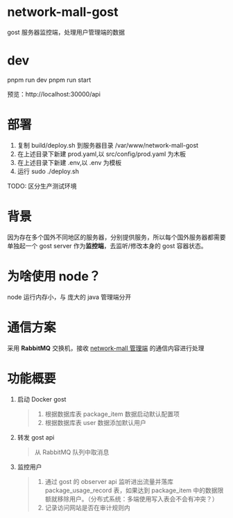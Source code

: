 # network-mall-gost
gost 服务器监控端，处理用户管理端的数据

# dev

pnpm run dev
pnpm run start

预览：http://localhost:30000/api

# 部署

1. 复制 build/deploy.sh 到服务器目录 /var/www/network-mall-gost
2. 在上述目录下新建 prod.yaml,以 src/config/prod.yaml 为木板
3. 在上述目录下新建 .env,以 .env 为模板
4. 运行 sudo ./deploy.sh 

TODO: 区分生产测试环境

# 背景

因为存在多个国外不同地区的服务器，分别提供服务，所以每个国外服务器都需要单独起一个 gost server 作为**监控端**，去监听/修改本身的 gost 容器状态。

# 为啥使用 node？

node 运行内存小，与 庞大的 java 管理端分开

# 通信方案

采用 **RabbitMQ** 交换机，接收 [network-mall 管理端](https://github.com/hasikiFire/network-mall) 的通信内容进行处理

# 功能概要

1.  启动 Docker gost

    > 1. 根据数据库表 package_item 数据启动默认配置项
    > 2. 根据数据库表 user 数据添加默认用户

2.  转发 gost api

    > 从 RabbitMQ 队列中取消息

3.  监控用户
    > 1.  通过 gost 的 observer api 监听进出流量并落库 package_usage_record 表，如果达到 package_item 中的数据限额就移除用户。（分布式系统：多端使用写入表会不会有冲突？）
    > 2.  记录访问网站是否在审计规则内 
